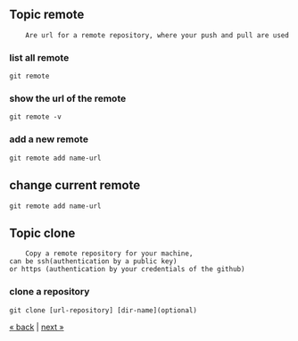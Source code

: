 
## Topic remote
```
	Are url for a remote repository, where your push and pull are used
```
### list all remote
	git remote
### show the url of the remote
	git remote -v
### add a new remote
    git remote add name-url
## change current remote
    git remote add name-url
    

## Topic clone
```
	Copy a remote repository for your machine, 
can be ssh(authentication by a public key) 
or https (authentication by your credentials of the github)
```
### clone a repository
	git clone [url-repository] [dir-name](optional)
  
[&laquo; back](https://github.com/MRCardoso/git-code/blob/master/topics/commit.md) |
[next &raquo;](https://github.com/MRCardoso/git-code/blob/master/topics/push.md)
